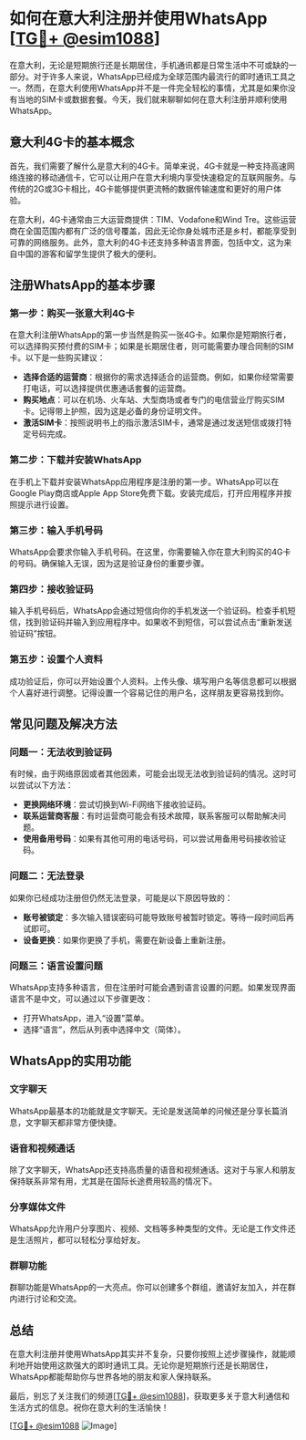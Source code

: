 # 如何在意大利注册并使用WhatsApp [[TG💪+ @esim1088](https://t.me/s/esim1088)]

在意大利，无论是短期旅行还是长期居住，手机通讯都是日常生活中不可或缺的一部分。对于许多人来说，WhatsApp已经成为全球范围内最流行的即时通讯工具之一。然而，在意大利使用WhatsApp并不是一件完全轻松的事情，尤其是如果你没有当地的SIM卡或数据套餐。今天，我们就来聊聊如何在意大利注册并顺利使用WhatsApp。

## 意大利4G卡的基本概念

首先，我们需要了解什么是意大利的4G卡。简单来说，4G卡就是一种支持高速网络连接的移动通信卡，它可以让用户在意大利境内享受快速稳定的互联网服务。与传统的2G或3G卡相比，4G卡能够提供更流畅的数据传输速度和更好的用户体验。

在意大利，4G卡通常由三大运营商提供：TIM、Vodafone和Wind Tre。这些运营商在全国范围内都有广泛的信号覆盖，因此无论你身处城市还是乡村，都能享受到可靠的网络服务。此外，意大利的4G卡还支持多种语言界面，包括中文，这为来自中国的游客和留学生提供了极大的便利。

## 注册WhatsApp的基本步骤

### 第一步：购买一张意大利4G卡

在意大利注册WhatsApp的第一步当然是购买一张4G卡。如果你是短期旅行者，可以选择购买预付费的SIM卡；如果是长期居住者，则可能需要办理合同制的SIM卡。以下是一些购买建议：

- **选择合适的运营商**：根据你的需求选择适合的运营商。例如，如果你经常需要打电话，可以选择提供优惠通话套餐的运营商。
- **购买地点**：可以在机场、火车站、大型商场或者专门的电信营业厅购买SIM卡。记得带上护照，因为这是必备的身份证明文件。
- **激活SIM卡**：按照说明书上的指示激活SIM卡，通常是通过发送短信或拨打特定号码完成。

### 第二步：下载并安装WhatsApp

在手机上下载并安装WhatsApp应用程序是注册的第一步。WhatsApp可以在Google Play商店或Apple App Store免费下载。安装完成后，打开应用程序并按照提示进行设置。

### 第三步：输入手机号码

WhatsApp会要求你输入手机号码。在这里，你需要输入你在意大利购买的4G卡的号码。确保输入无误，因为这是验证身份的重要步骤。

### 第四步：接收验证码

输入手机号码后，WhatsApp会通过短信向你的手机发送一个验证码。检查手机短信，找到验证码并输入到应用程序中。如果收不到短信，可以尝试点击“重新发送验证码”按钮。

### 第五步：设置个人资料

成功验证后，你可以开始设置个人资料。上传头像、填写用户名等信息都可以根据个人喜好进行调整。记得设置一个容易记住的用户名，这样朋友更容易找到你。

## 常见问题及解决方法

### 问题一：无法收到验证码

有时候，由于网络原因或者其他因素，可能会出现无法收到验证码的情况。这时可以尝试以下方法：

- **更换网络环境**：尝试切换到Wi-Fi网络下接收验证码。
- **联系运营商客服**：有时运营商可能会有技术故障，联系客服可以帮助解决问题。
- **使用备用号码**：如果有其他可用的电话号码，可以尝试用备用号码接收验证码。

### 问题二：无法登录

如果你已经成功注册但仍然无法登录，可能是以下原因导致的：

- **账号被锁定**：多次输入错误密码可能导致账号被暂时锁定。等待一段时间后再试即可。
- **设备更换**：如果你更换了手机，需要在新设备上重新注册。

### 问题三：语言设置问题

WhatsApp支持多种语言，但在注册时可能会遇到语言设置的问题。如果发现界面语言不是中文，可以通过以下步骤更改：

- 打开WhatsApp，进入“设置”菜单。
- 选择“语言”，然后从列表中选择中文（简体）。

## WhatsApp的实用功能

### 文字聊天

WhatsApp最基本的功能就是文字聊天。无论是发送简单的问候还是分享长篇消息，文字聊天都非常方便快捷。

### 语音和视频通话

除了文字聊天，WhatsApp还支持高质量的语音和视频通话。这对于与家人和朋友保持联系非常有用，尤其是在国际长途费用较高的情况下。

### 分享媒体文件

WhatsApp允许用户分享图片、视频、文档等多种类型的文件。无论是工作文件还是生活照片，都可以轻松分享给好友。

### 群聊功能

群聊功能是WhatsApp的一大亮点。你可以创建多个群组，邀请好友加入，并在群内进行讨论和交流。

## 总结

在意大利注册并使用WhatsApp其实并不复杂，只要你按照上述步骤操作，就能顺利地开始使用这款强大的即时通讯工具。无论你是短期旅行还是长期居住，WhatsApp都能帮助你与世界各地的朋友和家人保持联系。

最后，别忘了关注我们的频道[[TG💪+ @esim1088](https://t.me/s/esim1088)]，获取更多关于意大利通信和生活方式的信息。祝你在意大利的生活愉快！

[[TG💪+ @esim1088](https://t.me/s/esim1088) ![Image](https://i.postimg.cc/4NQfJmqS/Snipaste-2025-05-13-00-14-12.png)]